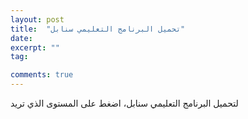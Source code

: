```yaml
---
layout: post
title:  "تحميل البرنامج التعليمي سنابل"
date:   
excerpt: ""
tag:

comments: true
---
```

لتحميل البرنامج التعليمي سنابل، اضغط على المستوى الذي تريد


